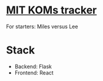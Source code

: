 # [MIT KOMs tracker](mit-koms.netlify.app)
For starters: Miles versus Lee


# Stack
* Backend: Flask
* Frontend: React
